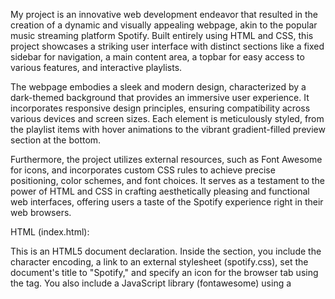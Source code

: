 My project is an innovative web development endeavor that resulted in the creation of a dynamic and visually appealing webpage, akin to the popular music streaming platform Spotify. Built entirely using HTML and CSS, this project showcases a striking user interface with distinct sections like a fixed sidebar for navigation, a main content area, a topbar for easy access to various features, and interactive playlists.

The webpage embodies a sleek and modern design, characterized by a dark-themed background that provides an immersive user experience. It incorporates responsive design principles, ensuring compatibility across various devices and screen sizes. Each element is meticulously styled, from the playlist items with hover animations to the vibrant gradient-filled preview section at the bottom. 

Furthermore, the project utilizes external resources, such as Font Awesome for icons, and incorporates custom CSS rules to achieve precise positioning, color schemes, and font choices. It serves as a testament to the power of HTML and CSS in crafting aesthetically pleasing and functional web interfaces, offering users a taste of the Spotify experience right in their web browsers.

HTML (index.html):

This is an HTML5 document declaration.
Inside the <head> section, you include the character encoding, a link to an external stylesheet (spotify.css), set the document's title to "Spotify," and specify an icon for the browser tab using the <link> tag.
You also include a JavaScript library (fontawesome) using a <script> tag.
The <body> section is where the main content of the webpage resides.
The content is structured into several <div> elements with specific class names, such as .sidebar, .main-container, .topbar, .spotify-playlists, and .preview. These will likely serve as different sections of your webpage.


CSS (spotify.css):

The CSS file begins with a CSS reset to remove default margin and padding from all elements.
The body style sets the background color and specifies the font family for the entire page.
The styles for .sidebar, .main-container, .topbar, .spotify-playlists, and .preview define the layout and appearance of these sections. You have various CSS rules for positioning, colors, fonts, and other styling elements.
The CSS file also includes several rules for styling elements within these sections, such as links within the sidebar (a tags), navigation lists, buttons, and more.

Overall, this code represents the structure and basic styling for a webpage. You can add your content within the respective sections and customize the styling further according to your needs. To share this code on GitHub, you can create a repository, add these files, and commit them to your repository for version control.




